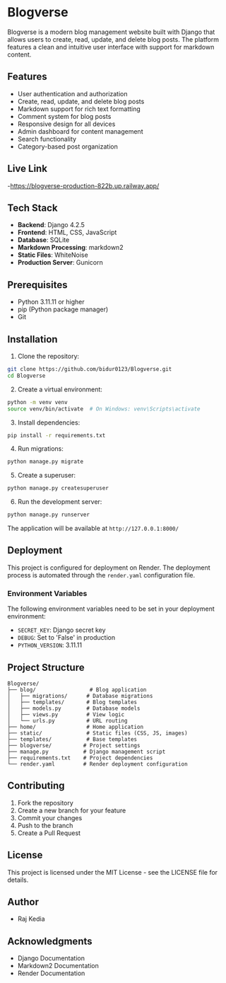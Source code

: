 # Blogverse

Blogverse is a modern blog management website built with Django that allows users to create, read, update, and delete blog posts. The platform features a clean and intuitive user interface with support for markdown content.

## Features

- User authentication and authorization
- Create, read, update, and delete blog posts
- Markdown support for rich text formatting
- Comment system for blog posts
- Responsive design for all devices
- Admin dashboard for content management
- Search functionality
- Category-based post organization

## Live Link
-https://blogverse-production-822b.up.railway.app/
## Tech Stack

- **Backend**: Django 4.2.5
- **Frontend**: HTML, CSS, JavaScript
- **Database**: SQLite
- **Markdown Processing**: markdown2
- **Static Files**: WhiteNoise
- **Production Server**: Gunicorn

## Prerequisites

- Python 3.11.11 or higher
- pip (Python package manager)
- Git

## Installation

1. Clone the repository:
```bash
git clone https://github.com/bidur0123/Blogverse.git
cd Blogverse
```

2. Create a virtual environment:
```bash
python -m venv venv
source venv/bin/activate  # On Windows: venv\Scripts\activate
```

3. Install dependencies:
```bash
pip install -r requirements.txt
```

4. Run migrations:
```bash
python manage.py migrate
```

5. Create a superuser:
```bash
python manage.py createsuperuser
```

6. Run the development server:
```bash
python manage.py runserver
```

The application will be available at `http://127.0.0.1:8000/`

## Deployment

This project is configured for deployment on Render. The deployment process is automated through the `render.yaml` configuration file.

### Environment Variables

The following environment variables need to be set in your deployment environment:

- `SECRET_KEY`: Django secret key
- `DEBUG`: Set to 'False' in production
- `PYTHON_VERSION`: 3.11.11

## Project Structure

```
Blogverse/
├── blog/                 # Blog application
│   ├── migrations/      # Database migrations
│   ├── templates/       # Blog templates
│   ├── models.py        # Database models
│   ├── views.py         # View logic
│   └── urls.py          # URL routing
├── home/                # Home application
├── static/              # Static files (CSS, JS, images)
├── templates/           # Base templates
├── blogverse/          # Project settings
├── manage.py           # Django management script
├── requirements.txt    # Project dependencies
└── render.yaml         # Render deployment configuration
```

## Contributing

1. Fork the repository
2. Create a new branch for your feature
3. Commit your changes
4. Push to the branch
5. Create a Pull Request

## License

This project is licensed under the MIT License - see the LICENSE file for details.

## Author

- Raj Kedia
## Acknowledgments

- Django Documentation
- Markdown2 Documentation
- Render Documentation
